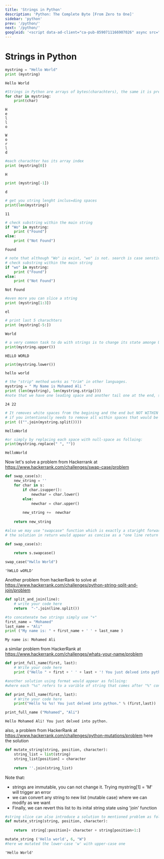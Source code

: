 ```yaml
---
title: 'Strings in Python'
description: 'Python: The Complete Byte [From Zero to One]'
sidebar: 'python'
prev: '/python/'
next: '/python/'
googleid: '<script data-ad-client="ca-pub-8590711166907026" async src="https://pagead2.googlesyndication.com/pagead/js/adsbygoogle.js"></script>'
---
```


Strings in Python
=====

```python
mystring = "Hello World"
print (mystring)
```

    Hello World



```python
#Strings in Python are arrays of bytes(charachters), the same it is presented in many programming languages like C++ & Java
for char in mystring:
    print(char)
```

    H
    e
    l
    l
    o
     
    W
    o
    r
    l
    d



```python
#each charachter has its array index
print (mystring[0])
```

    H



```python
print (mystring[-1])
```

    d



```python
# get you string lenght inclus=ding spaces
print(len(mystring))
```

    11



```python
# check substring within the main string
if "Wo" in mystring:
    print ("Found")
else:
    print ("Not Found")
```

    Found



```python
# note that although "Wo" is exist, "wo" is not. search is case senstive
# check substring within the main string
if "wo" in mystring:
    print ("Found")
else:
    print ("Not Found")
```

    Not Found



```python
#even more you can slice a string
print (mystring[1:3])
```

    el



```python
# print last 5 charachters
print (mystring[-5:])
```

    World



```python
# a very common task to do with strings is to change its state amonge Upper-case & Lower-case
print(mystring.upper())
```

    HELLO WORLD



```python
print(mystring.lower())
```

    hello world



```python
# the "strip" method works as "trim" in other languages. 
mystring = " My Name is Mohamed Ali "
print (len(mystring), len(mystring.strip()))
#note that we have one leading space and another tail one at the end, so we have two in total to strip
```

    24 22



```python
# It removes white spaces from the begining and the end but NOT WITHIN a string
# if you intentionally needs to remove all within spaces that would be using join and split as following:
print (("".join(mystring.split())))
```

    HelloWorld



```python
#or simply by replacing each space with null-space as folloing:
print(mystring.replace(" ", ""))
```

    HelloWorld


Now let's solve a problem from Hackerrank at https://www.hackerrank.com/challenges/swap-case/problem


```python
def swap_case(s):
    new_string = ''
    for char in s:
        if char.isupper():
            newchar = char.lower()
        else:
            newchar = char.upper()
            
        new_string +=  newchar   
            
    return new_string

```


```python
#also we may use "swapcase" function which is exactly a staright forward solution
# the solution in return would appear as concise as a "one line return statment"
```


```python
def swap_case(s):
     
    return s.swapcase()
```


```python
swap_case("Hwllo World")
```




    'hWLLO wORLD'



Another problem from hackerRank to solve at https://www.hackerrank.com/challenges/python-string-split-and-join/problem


```python
def split_and_join(line):
    # write your code here
    return  "-".join(line.split())
```


```python
#to concatenate two strings simply use "+"
first_name = "Mohamed"
last_name = "Ali"
print ("My name is: " + first_name + ' ' + last_name )
```

    My name is: Mohamed Ali


a similar problem from HackerRank at https://www.hackerrank.com/challenges/whats-your-name/problem



```python
def print_full_name(first, last):
    # Write your code here
    print ("Hello " + first + ' ' + last + '! You just delved into python.')

```


```python
#another solution using format would appear as folloing:
#where each "%s" refers to a varible of string that comes after "%" consequently

def print_full_name(first, last):
    # Write your code here
    print("Hello %s %s! You just delved into python." % (first,last))
```


```python
print_full_name ("Mohamed", "Ali")
```

    Hello Mohamed Ali! You just delved into python.


also, a problem from HackerRank at https://www.hackerrank.com/challenges/python-mutations/problem
here the solution



```python
def mutate_string(string, position, character):
    string_list = list(string)
    string_list[position] = character
    
    return ''.join(string_list)

```

Note that:
- strings are immutable, you can not change it. Trying mystring[1] = 'M' will trigger an error
- we can convert any string to new list (mutable case) where we can modify as we want
- Finally, we can revert this list to its inital string state using 'join' function


```python
#string slice can also introduce a solution to mentioned problem as folloing
def mutate_string(string, position, character):
        
    return  string[:position]+ character + string[position+1:]
```


```python
mutate_string ('Hello world', 6, "W")
#here we mutated the lower-case 'w' with upper-case one
```




    'Hello World'


